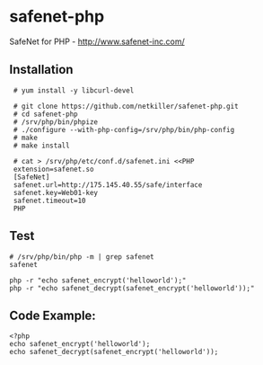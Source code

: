 safenet-php
===========

SafeNet for PHP - http://www.safenet-inc.com/ 

Installation
------------
     # yum install -y libcurl-devel

     # git clone https://github.com/netkiller/safenet-php.git
     # cd safenet-php
     # /srv/php/bin/phpize
     # ./configure --with-php-config=/srv/php/bin/php-config
     # make
     # make install
     
     # cat > /srv/php/etc/conf.d/safenet.ini <<PHP
     extension=safenet.so
     [SafeNet]
     safenet.url=http://175.145.40.55/safe/interface
     safenet.key=Web01-key
     safenet.timeout=10
     PHP

Test
----
    # /srv/php/bin/php -m | grep safenet
    safenet

    php -r "echo safenet_encrypt('helloworld');"
    php -r "echo safenet_decrypt(safenet_encrypt('helloworld'));"

Code Example:
-------------
    <?php
    echo safenet_encrypt('helloworld');
    echo safenet_decrypt(safenet_encrypt('helloworld'));
